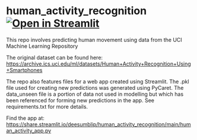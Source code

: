 # human_activity_recognition [![Open in Streamlit](https://static.streamlit.io/badges/streamlit_badge_black_white.svg)](https://share.streamlit.io/deesumblip/human_activity_recognition/main/human_activity_app.py)
This repo involves predicting human movement using data from the UCI Machine Learning Repository

The original dataset can be found here:
https://archive.ics.uci.edu/ml/datasets/Human+Activity+Recognition+Using+Smartphones

The repo also features files for a web app created using Streamlit. The .pkl file used for creating new predictions was generated using PyCaret.
The data_unseen file is a portion of data not used in modelling but which has been referenced for forming new predictions in the app.
See requirements.txt for more details.

Find the app at: https://share.streamlit.io/deesumblip/human_activity_recognition/main/human_activity_app.py

